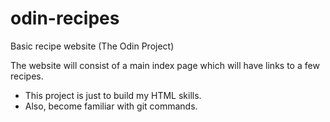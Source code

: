 # odin-recipes
Basic recipe website (The Odin Project)

The website will consist of a main index page which will have links to a few recipes.

- This project is just to build my HTML skills.
- Also, become familiar with git commands.